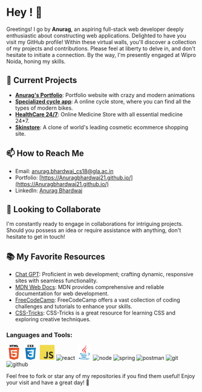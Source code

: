 # Hey ! 👋

Greetings! I go by **Anurag**, an aspiring full-stack web developer deeply enthusiastic about constructing web applications. Delighted to have you visit my GitHub profile! Within these virtual walls, you'll discover a collection of my projects and contributions. Please feel at liberty to delve in, and don't hesitate to initiate a connection. By the way, I'm presently engaged at Wipro Noida, honing my skills.


## 🔭 Current Projects
- [**Anurag's Portfolio**](https://github.com/anuragbhardwaj21/anuragbhardwaj21.github.io): Portfolio website with crazy and modern animations
- [**Specialized cycle app**](https://github.com/ProActive44/specialized-bike-app): A online cycle store, where you can find all the types of modern bikes.
- [**HealthCare 24/7**](https://github.com/anuragbhardwaj21/Healthcare-24-7): Online Medicine Store with all essential medicine 24*7.
- [**Skinstore**](https://github.com/anuragbhardwaj21/Skinstore): A clone of world's leading cosmetic ecommerce shopping site. 


## 📫 How to Reach Me

- Email: anurag.bhardwaj_cs18@gla.ac.in
- Portfolio: [https://Anuragbhardwaj21.github.io/](https://Anuragbhardwaj21.github.io/)
- LinkedIn: [Anurag Bhardwaj](https://www.linkedin.com/in/anurag-bhardwaj-2361am/)


## 👯 Looking to Collaborate

I'm constantly ready to engage in collaborations for intriguing projects. Should you possess an idea or require assistance with anything, don't hesitate to get in touch!



## 📚 My Favorite Resources
- [Chat GPT](https://chat.openai.com/): Proficient in web development; crafting dynamic, responsive sites with seamless functionality.
- [MDN Web Docs](https://developer.mozilla.org/): MDN provides comprehensive and reliable documentation for web development.
- [FreeCodeCamp](https://www.freecodecamp.org/): FreeCodeCamp offers a vast collection of coding challenges and tutorials to enhance your skills.
- [CSS-Tricks](https://css-tricks.com/): CSS-Tricks is a great resource for learning CSS and exploring creative techniques.


<h3 align="left">Languages and Tools:</h3>
<p align="left"> 
<img src="https://raw.githubusercontent.com/devicons/devicon/master/icons/html5/html5-original-wordmark.svg" alt="html5" width="40" height="40"/> 
<img src="https://raw.githubusercontent.com/devicons/devicon/master/icons/css3/css3-original-wordmark.svg" alt="css3" width="40" height="40"/>
<img src="https://raw.githubusercontent.com/devicons/devicon/master/icons/javascript/javascript-original.svg" alt="javascript" width="40" height="40"/>
<img src="https://cdn4.iconfinder.com/data/icons/logos-3/600/React.js_logo-512.png" alt="react" width="40" height="40"/> 
<img src="https://raw.githubusercontent.com/devicons/devicon/master/icons/java/java-original.svg" alt="java" width="40" height="40"/>
<img src="https://www.orangemantra.com/wp-content/uploads/2022/04/nd3.png" alt="node" width="40" height="40" />
<img src="https://www.vectorlogo.zone/logos/springio/springio-icon.svg" alt="spring" width="40" height="40"/>
<img src="https://www.vectorlogo.zone/logos/getpostman/getpostman-icon.svg" alt="postman" width="40" height="40"/> 
<img src="https://www.vectorlogo.zone/logos/git-scm/git-scm-icon.svg" alt="git" width="40" height="40"/> 
<img src="https://cdn-icons-png.flaticon.com/512/25/25231.png" alt="github" width="40" height="40"/> 
</p>


Feel free to fork or star any of my repositories if you find them useful! Enjoy your visit and have a great day! 🚀
